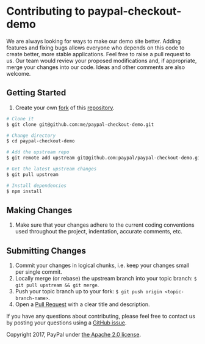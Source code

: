 # Contributing to paypal-checkout-demo

We are always looking for ways to make our demo site better. Adding features and fixing bugs allows everyone who depends on this code to create better, more stable applications.
Feel free to raise a pull request to us. Our team would review your proposed modifications and, if appropriate, merge
your changes into our code. Ideas and other comments are also welcome.

## Getting Started

1. Create your own [fork](https://help.github.com/articles/fork-a-repo) of this [repository](../../fork).

```bash
# Clone it
$ git clone git@github.com:me/paypal-checkout-demo.git

# Change directory
$ cd paypal-checkout-demo

# Add the upstream repo
$ git remote add upstream git@github.com:paypal/paypal-checkout-demo.git

# Get the latest upstream changes
$ git pull upstream

# Install dependencies
$ npm install
```

## Making Changes

1. Make sure that your changes adhere to the current coding conventions used throughout the project, indentation, accurate comments, etc.

## Submitting Changes

1. Commit your changes in logical chunks, i.e. keep your changes small per single commit.
1. Locally merge (or rebase) the upstream branch into your topic branch: `$ git pull upstream && git merge`.
1. Push your topic branch up to your fork: `$ git push origin <topic-branch-name>`.
1. Open a [Pull Request](https://help.github.com/articles/using-pull-requests) with a clear title and description.

If you have any questions about contributing, please feel free to contact us by posting your questions using a [GitHub issue](https://github.com/paypal/paypal-checkout-demo/issues).

Copyright 2017, PayPal under [the Apache 2.0 license](LICENSE.txt).
